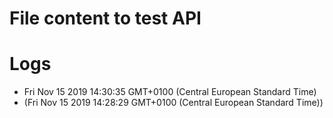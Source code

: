 # File content to test API

# Logs
- Fri Nov 15 2019 14:30:35 GMT+0100 (Central European Standard Time)
- (Fri Nov 15 2019 14:28:29 GMT+0100 (Central European Standard Time))
